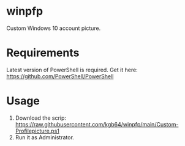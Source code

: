 # winpfp
Custom Windows 10 account picture.
# Requirements
Latest version of PowerShell is required.
Get it here: https://github.com/PowerShell/PowerShell
# Usage
1. Download the scrip: https://raw.githubusercontent.com/kgb64/winpfp/main/Custom-Profilepicture.ps1
2. Run it as Administrator.
